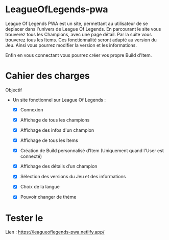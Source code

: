 # LeagueOfLegends-pwa

League Of Legends PWA est un site, permettant au utilisateur de se deplacer dans l'univers de League Of Legends.
En parcourant le site vous trouverez tous les Champions, avec une page détail. Par la suite vous trouverez tous les Items.
Ces fonctionnalité seront adapté au version du Jeu. Ainsi vous pourrez modifier la version et les informations.

Enfin en vous connectant vous pourrez créer vos propre Build d'Item.





# Cahier des charges


Objectif

* Un site fonctionnel sur League Of Legends :
    - [x]  Connexion
    - [x]	Affichage de tous les champions
    - [x]	Affichage des infos d'un champion
    - [x]	Affichage de tous les Items
    - [x]	Création de Build personnalisé d’Item (Uniquement quand l'User est connecté)
    - [x]	Affichage des détails d’un champion
    - [x]	Sélection des versions du Jeu et des informations
    - [x]	Choix de la langue
    - [x]	Pouvoir changer de thème



# Tester le

Lien : https://leagueoflegends-pwa.netlify.app/